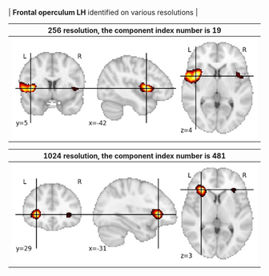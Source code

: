 


| **Frontal operculum LH** identified on various resolutions |

| 256 resolution, the component index number is 19|  
|:---:|  
| ![Component 256](../256/final/19.jpg "From component 256: Frontal operculum LH") |

| 1024 resolution, the component index number is 481|  
|:---:|  
| ![Component 1024](../1024/final/481.jpg "From component 1024: Frontal operculum LH") |